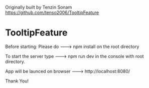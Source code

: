Originally built by Tenzin Sonam https://github.com/tenso2006/TooltipFeature

# TooltipFeature

Before starting: Please do ---> npm install    on the root directory

To start the server 
  type ---> npm run dev   in the console with root directory.
  
App will be launced on browser ---> http://localhost:8080/

Thank You!
  

